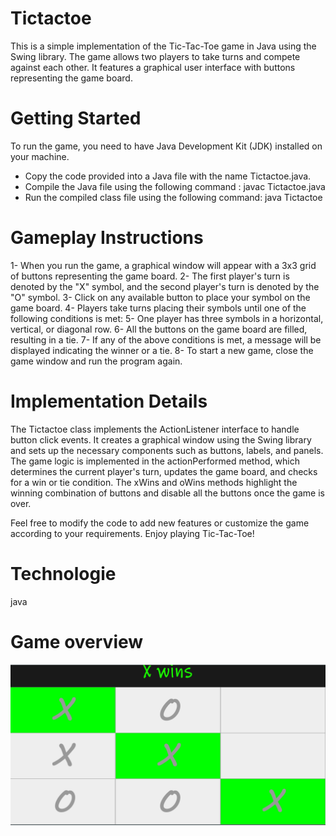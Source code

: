 # Tictactoe

This is a simple implementation of the Tic-Tac-Toe game in Java using the Swing library. The game allows two players to take turns and compete against each other. It features a graphical user interface with buttons representing the game board.


# Getting Started

To run the game, you need to have Java Development Kit (JDK) installed on your machine.

- Copy the code provided into a Java file with the name Tictactoe.java.
- Compile the Java file using the following command : javac Tictactoe.java
- Run the compiled class file using the following command: java Tictactoe

# Gameplay Instructions

1- When you run the game, a graphical window will appear with a 3x3 grid of buttons representing the game board.
2- The first player's turn is denoted by the "X" symbol, and the second player's turn is denoted by the "O" symbol.
3- Click on any available button to place your symbol on the game board.
4- Players take turns placing their symbols until one of the following conditions is met:
5- One player has three symbols in a horizontal, vertical, or diagonal row.
6- All the buttons on the game board are filled, resulting in a tie.
7- If any of the above conditions is met, a message will be displayed indicating the winner or a tie.
8- To start a new game, close the game window and run the program again.

# Implementation Details

The Tictactoe class implements the ActionListener interface to handle button click events. It creates a graphical window using the Swing library and sets up the necessary components such as buttons, labels, and panels. The game logic is implemented in the actionPerformed method, which determines the current player's turn, updates the game board, and checks for a win or tie condition. The xWins and oWins methods highlight the winning combination of buttons and disable all the buttons once the game is over.

Feel free to modify the code to add new features or customize the game according to your requirements. Enjoy playing Tic-Tac-Toe!

# Technologie

java

# Game overview


![Tic-Tac-Toe](https://github.com/Jennynamela/Tictactoe/blob/main/img.png)






